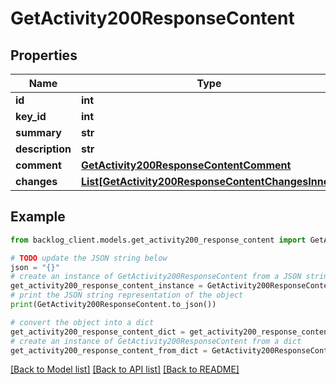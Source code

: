 # GetActivity200ResponseContent


## Properties

Name | Type | Description | Notes
------------ | ------------- | ------------- | -------------
**id** | **int** |  | [optional] 
**key_id** | **int** |  | [optional] 
**summary** | **str** |  | [optional] 
**description** | **str** |  | [optional] 
**comment** | [**GetActivity200ResponseContentComment**](GetActivity200ResponseContentComment.md) |  | [optional] 
**changes** | [**List[GetActivity200ResponseContentChangesInner]**](GetActivity200ResponseContentChangesInner.md) |  | [optional] 

## Example

```python
from backlog_client.models.get_activity200_response_content import GetActivity200ResponseContent

# TODO update the JSON string below
json = "{}"
# create an instance of GetActivity200ResponseContent from a JSON string
get_activity200_response_content_instance = GetActivity200ResponseContent.from_json(json)
# print the JSON string representation of the object
print(GetActivity200ResponseContent.to_json())

# convert the object into a dict
get_activity200_response_content_dict = get_activity200_response_content_instance.to_dict()
# create an instance of GetActivity200ResponseContent from a dict
get_activity200_response_content_from_dict = GetActivity200ResponseContent.from_dict(get_activity200_response_content_dict)
```
[[Back to Model list]](../README.md#documentation-for-models) [[Back to API list]](../README.md#documentation-for-api-endpoints) [[Back to README]](../README.md)


